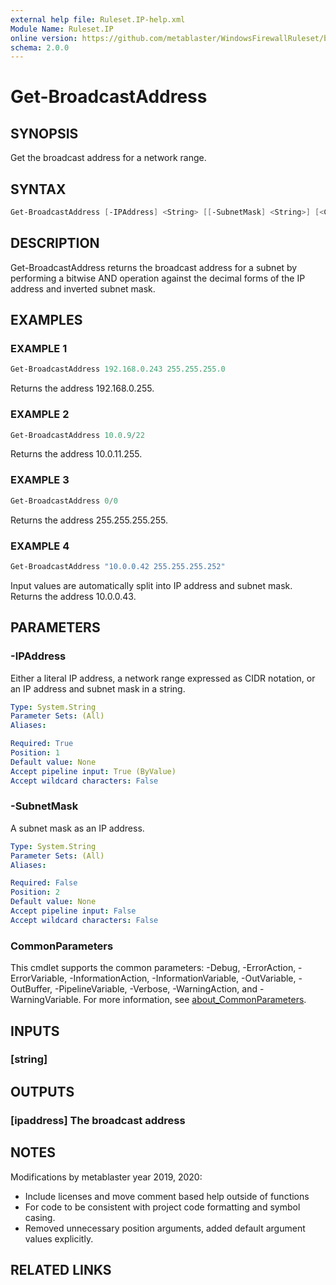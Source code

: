 ```yaml
---
external help file: Ruleset.IP-help.xml
Module Name: Ruleset.IP
online version: https://github.com/metablaster/WindowsFirewallRuleset/blob/master/Modules/Ruleset.IP/Help/en-US/Get-BroadcastAddress.md
schema: 2.0.0
---
```


# Get-BroadcastAddress

## SYNOPSIS

Get the broadcast address for a network range.

## SYNTAX

```powershell
Get-BroadcastAddress [-IPAddress] <String> [[-SubnetMask] <String>] [<CommonParameters>]
```

## DESCRIPTION

Get-BroadcastAddress returns the broadcast address for a subnet by performing a bitwise AND operation
against the decimal forms of the IP address and inverted subnet mask.

## EXAMPLES

### EXAMPLE 1

```powershell
Get-BroadcastAddress 192.168.0.243 255.255.255.0
```

Returns the address 192.168.0.255.

### EXAMPLE 2

```powershell
Get-BroadcastAddress 10.0.9/22
```

Returns the address 10.0.11.255.

### EXAMPLE 3

```powershell
Get-BroadcastAddress 0/0
```

Returns the address 255.255.255.255.

### EXAMPLE 4

```powershell
Get-BroadcastAddress "10.0.0.42 255.255.255.252"
```

Input values are automatically split into IP address and subnet mask.
Returns the address 10.0.0.43.

## PARAMETERS

### -IPAddress

Either a literal IP address, a network range expressed as CIDR notation,
or an IP address and subnet mask in a string.

```yaml
Type: System.String
Parameter Sets: (All)
Aliases:

Required: True
Position: 1
Default value: None
Accept pipeline input: True (ByValue)
Accept wildcard characters: False
```

### -SubnetMask

A subnet mask as an IP address.

```yaml
Type: System.String
Parameter Sets: (All)
Aliases:

Required: False
Position: 2
Default value: None
Accept pipeline input: False
Accept wildcard characters: False
```

### CommonParameters

This cmdlet supports the common parameters: -Debug, -ErrorAction, -ErrorVariable, -InformationAction, -InformationVariable, -OutVariable, -OutBuffer, -PipelineVariable, -Verbose, -WarningAction, and -WarningVariable. For more information, see [about_CommonParameters](http://go.microsoft.com/fwlink/?LinkID=113216).

## INPUTS

### [string]

## OUTPUTS

### [ipaddress] The broadcast address

## NOTES

Modifications by metablaster year 2019, 2020:
- Include licenses and move comment based help outside of functions
- For code to be consistent with project code formatting and symbol casing.
- Removed unnecessary position arguments, added default argument values explicitly.

## RELATED LINKS
